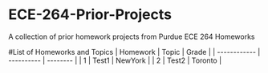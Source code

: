 # ECE-264-Prior-Projects
A collection of prior homework projects from Purdue ECE 264 Homeworks

#List of Homeworks and Topics
| Homework     | Topic      | Grade    |
| ------------ | ---------- | -------- |
| 1            | Test1      | NewYork  |
| 2            | Test2      | Toronto  |
